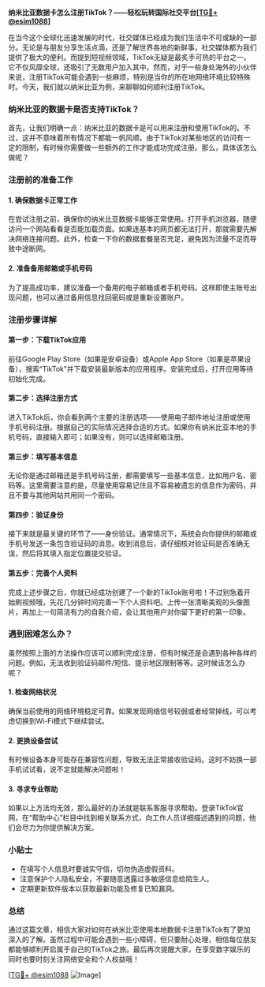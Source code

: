 **纳米比亚数据卡怎么注册TikTok？——轻松玩转国际社交平台[[TG💪+ @esim1088](https://t.me/s/esim1088)]**

在当今这个全球化迅速发展的时代，社交媒体已经成为我们生活中不可或缺的一部分。无论是与朋友分享生活点滴，还是了解世界各地的新鲜事，社交媒体都为我们提供了极大的便利。而提到短视频领域，TikTok无疑是最炙手可热的平台之一。它不仅风靡全球，还吸引了无数用户加入其中。然而，对于一些身处海外的小伙伴来说，注册TikTok可能会遇到一些麻烦，特别是当你的所在地网络环境比较特殊时。今天，我们就以纳米比亚为例，来聊聊如何顺利注册TikTok。

### 纳米比亚的数据卡是否支持TikTok？

首先，让我们明确一点：纳米比亚的数据卡是可以用来注册和使用TikTok的。不过，这并不意味着所有情况下都能一帆风顺。由于TikTok对某些地区的访问有一定的限制，有时候你需要做一些额外的工作才能成功完成注册。那么，具体该怎么做呢？

### 注册前的准备工作

#### 1. 确保数据卡正常工作
在尝试注册之前，确保你的纳米比亚数据卡能够正常使用。打开手机浏览器，随便访问一个网站看看是否能加载页面。如果连基本的网页都无法打开，那就需要先解决网络连接问题。此外，检查一下你的数据套餐是否充足，避免因为流量不足而导致中途断网。

#### 2. 准备备用邮箱或手机号码
为了提高成功率，建议准备一个备用的电子邮箱或者手机号码。这样即使主账号出现问题，也可以通过备用信息找回密码或是重新设置账户。

### 注册步骤详解

#### 第一步：下载TikTok应用
前往Google Play Store（如果是安卓设备）或Apple App Store（如果是苹果设备），搜索“TikTok”并下载安装最新版本的应用程序。安装完成后，打开应用等待初始化完成。

#### 第二步：选择注册方式
进入TikTok后，你会看到两个主要的注册选项——使用电子邮件地址注册或使用手机号码注册。根据自己的实际情况选择合适的方式。如果你有纳米比亚本地的手机号码，直接输入即可；如果没有，则可以选择邮箱注册。

#### 第三步：填写基本信息
无论你是通过邮箱还是手机号码注册，都需要填写一些基本信息，比如用户名、密码等。这里需要注意的是，尽量使用容易记住且不容易被遗忘的信息作为密码，并且不要与其他网站共用同一个密码。

#### 第四步：验证身份
接下来就是最关键的环节了——身份验证。通常情况下，系统会向你提供的邮箱或手机号发送一条包含验证码的消息。收到消息后，请仔细核对验证码是否准确无误，然后将其填入指定位置提交验证。

#### 第五步：完善个人资料
完成上述步骤之后，你就已经成功创建了一个新的TikTok账号啦！不过别急着开始刷视频哦，先花几分钟时间完善一下个人资料吧。上传一张清晰美观的头像图片，再加上一句简洁有力的自我介绍，会让其他用户对你留下更好的第一印象。

### 遇到困难怎么办？

虽然按照上面的方法操作应该可以顺利完成注册，但有时候还是会遇到各种各样的问题。例如，无法收到验证码邮件/短信、提示地区限制等等。这时候该怎么办呢？

#### 1. 检查网络状况
确保当前使用的网络环境稳定可靠。如果发现网络信号较弱或者经常掉线，可以考虑切换到Wi-Fi模式下继续尝试。

#### 2. 更换设备尝试
有时候设备本身可能存在兼容性问题，导致无法正常接收验证码。这时不妨换一部手机试试看，说不定就能解决问题啦！

#### 3. 寻求专业帮助
如果以上方法均无效，那么最好的办法就是联系客服寻求帮助。登录TikTok官网，在“帮助中心”栏目中找到相关联系方式，向工作人员详细描述遇到的问题，他们会尽力为你提供解决方案。

### 小贴士

- 在填写个人信息时要诚实守信，切勿伪造虚假资料。
- 注意保护个人隐私安全，不要随意透露过多敏感信息给陌生人。
- 定期更新软件版本以获取最新功能及修复已知漏洞。

### 总结

通过这篇文章，相信大家对如何在纳米比亚使用本地数据卡注册TikTok有了更加深入的了解。虽然过程中可能会遇到一些小障碍，但只要耐心处理，相信每位朋友都能够顺利开启属于自己的TikTok之旅。最后再次提醒大家，在享受数字娱乐的同时也要时刻关注网络安全和个人权益哦！

[[TG💪+ @esim1088](https://t.me/s/esim1088) ![Image](https://i.postimg.cc/4NQfJmqS/Snipaste-2025-05-13-00-14-12.png)]